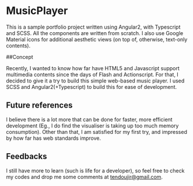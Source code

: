 # MusicPlayer

This is a sample portfolio project written using Angular2, with Typescript and SCSS. All the components are written from scratch. I also use Google Material icons for additional aesthetic views (on top of, otherwise, text-only contents).

##Concept

Recently, I wanted to know how far have HTML5 and Javascript support multimedia contents since the days of Flash and Actionscript. For that, I decided to give it a try to build this simple web-based music player. I used SCSS and Angular2(+Typescript) to build this for ease of development.

## Future references

I believe there is a lot more that can be done for faster, more efficient development (Eg., I do find the visualiser is taking up too much memory consumption). Other than that, I am satisfied for my first try, and impressed by how far has web standards improve.

## Feedbacks

I still have more to learn (such is life for a developer), so feel free to check my codes and drop me some comments at tendoujir@gmail.com.